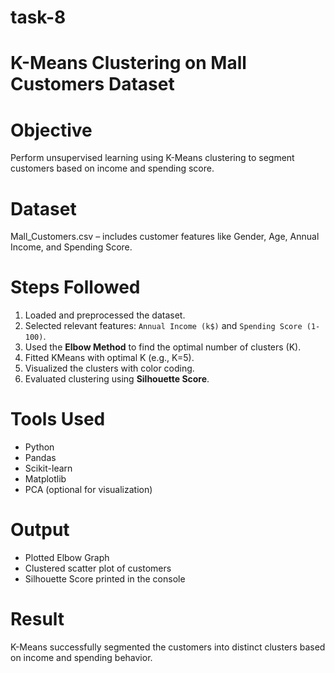 # task-8
# K-Means Clustering on Mall Customers Dataset

# Objective
Perform unsupervised learning using K-Means clustering to segment customers based on income and spending score.

# Dataset
Mall_Customers.csv – includes customer features like Gender, Age, Annual Income, and Spending Score.

# Steps Followed
1. Loaded and preprocessed the dataset.
2. Selected relevant features: `Annual Income (k$)` and `Spending Score (1-100)`.
3. Used the **Elbow Method** to find the optimal number of clusters (K).
4. Fitted KMeans with optimal K (e.g., K=5).
5. Visualized the clusters with color coding.
6. Evaluated clustering using **Silhouette Score**.

# Tools Used
- Python
- Pandas
- Scikit-learn
- Matplotlib
- PCA (optional for visualization)

# Output
- Plotted Elbow Graph
- Clustered scatter plot of customers
- Silhouette Score printed in the console

# Result
K-Means successfully segmented the customers into distinct clusters based on income and spending behavior.


